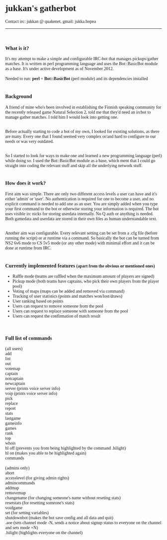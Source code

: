 <font face="Cambria">

<font face="Candara">   <h1>jukkan's gatherbot</h1>     </font>
Contact irc: jukkan @ quakenet, gmail: jukka.hopea
<hr>
<br>
<font face="Candara">   <h3>What is it?</h3>    </font>
It's my attempt to make a simple and configurable IRC-bot that manages pickups/gather matches. It is written in perl programming language and uses the Bot::BasicBot module as a base. It's under active development as of November 2012. <br><br>
Needed to run: <b>perl</b> + <b>Bot::BasicBot</b> (perl module) and its dependencies installed
<br><br>

<font face="Candara">   <h3>Background</h3>     </font>
A friend of mine who's been involved in establishing the Finnish speaking community for the recently released game Natural Selection 2, told me that they'd need an ircbot to manage gather matches. I told him I would look into getting one.<br><br>

Before actually starting to code a bot of my own, I looked for existing solutions, as there are many. Every one that I found seemed very complex or/and hard to configure to our needs or was very outdated.<br><br>

So I started to look for ways to make one and learned a new programming language (perl) while doing so. I used the Bot::BasicBot module as a base, which ment that I could go straight into coding the relevant stuff and skip all the underlying network stuff.<br><br>


<font face="Candara">   <h3>How does it work?</h3>   </font>
First aim was simple. There are only two different access levels a user can have and it's either 'admin' or 'user'. No authentication is required for one to become a user, and no explicit command is needed to add one as an user. You are simply added when you type your first command to the bot or otherwise storing your information is required. The bot uses visible irc nicks for storing userdata internally. No Q auth or anything is needed. Both gamedata and userdata are stored in their own files as human understandable text.<br><br>

Another aim was configurable. Every relevant setting can be set from a .cfg file (before running the script) or at runtime via a command. So basically the bot can be turned from NS2 6v6 mode to CS 5v5 mode (or any other mode) with minimal effort and it can be done at runtime from IRC.<br><br>


<font face="Candara">   <h3>Currently implemented features <small>(apart from the obvious or mentioned ones)</small></h3>   </font>
<ul>
<li>Raffle mode (teams are raffled when the maximum amount of players are signed)</li>
<li>Pickup mode (both teams have captains, who pick their own players from the player pool)</li>
<li>Voting of maps (maps can be added and removed via command)</li>
<li>Tracking of user statistics (points and matches won/lost/draws)</li>
<li>User ranking based on points</li>
<li>Users can request to remove someone from the pool</li>
<li>Users can request to replace someone with someone from the pool</li>
<li>Users can request the confirmation of match result</li>
</ul><br>

<font face="Candara">   <h3>Full list of commands</h3>  </font>
(all users)<br>
add<br>
list<br>
out<br>
votemap<br>
captain<br>
notcaptain<br>
newcaptain<br>
server (prints voice server info)<br>
voip (prints voice server info)<br>
pick<br>
replace<br>
report<br>
stats<br>
lastgame<br>
gameinfo<br>
games<br>
rank<br>
top<br>
whois<br>
hl off (prevents you from being highlighted by the command .hilight)<br>
hl on (makes you able to be highlighted again)<br>
commands<br>
<br>
(admins only)<br>
abort<br>
accesslevel (for giving admin rights)<br>
admincommands<br>
addmap<br>
removemap<br>
changename (for changing someone's name without reseting stats)<br>
resetstats (for resetting someone's stats)<br>
voidgame<br>
set (for setting variables)<br>
shutdownbot (makes the bot save config and all data and quit)<br>
.aoe (sets channel mode -N, sends a notice about signup status to everyone on the channel and sets mode +N)<br>
.hilight (highlights everyone on the channel)<br>

<br>
<br>
<br>
</font>
